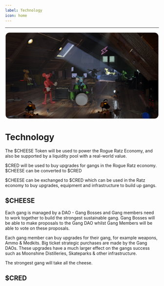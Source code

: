```yaml
---
label: Technology
icon: home
---
```


---
![](../static/banner.png)

# Technology

The $CHEESE Token will be used to power the Rogue Ratz Economy, and also be supported by a liquidity pool with a real-world value.

$CRED will be used to buy upgrades for gangs in the Rogue Ratz economy.
$CHEESE can be converted to $CRED 



$CHEESE can be exchanged to $CRED which can be used in the Ratz economy to buy upgrades, equipment and infrastructure to build up gangs. 



## $CHEESE

Each gang is managed by a DAO - Gang Bosses and Gang members need to work together to build the strongest sustainable gang. Gang Bosses will be able to make proposals to the Gang DAO whilst Gang Members will be able to vote on these proposals.

Each gang member can buy upgrades for their gang, for example weapons, Ammo & Medkits. Big ticket strategic purchases are made by the Gang DAOs. These upgrades have a much larger effect on the gangs success such as Moonshine Distilleries, Skateparks & other infrastructure. 

The strongest gang will take all the cheese.

## $CRED
